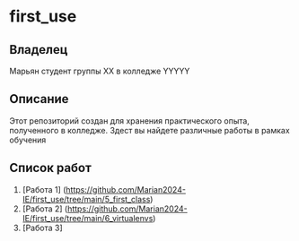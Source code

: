 # first_use
## Владелец
Марьян студент группы ХХ в колледже YYYYY

## Описание
Этот репозиторий создан для хранения практического опыта, полученного в колледже. Здест вы найдете различные работы в рамках обучения

## Список работ
1. [Работа 1] (https://github.com/Marian2024-IE/first_use/tree/main/5_first_class)
2. [Работа 2] (https://github.com/Marian2024-IE/first_use/tree/main/6_virtualenvs)
3. [Работа 3]